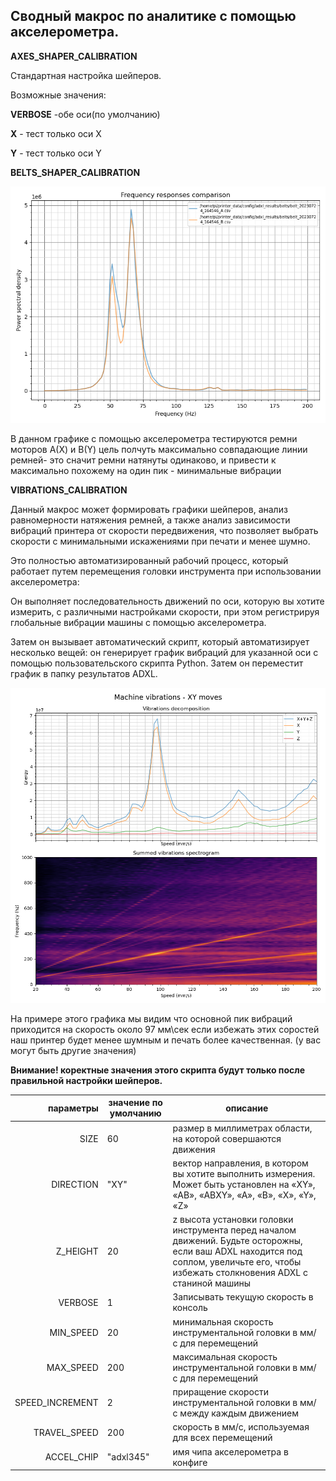 <h2>Сводный макрос по аналитике с помощью акселерометра.</h2>

**AXES_SHAPER_CALIBRATION**

Стандартная настройка шейперов. 

Возможные значения:

**VERBOSE** -обе оси(по умолчанию)

**X** - тест только оси X

**Y** - тест только оси Y


**BELTS_SHAPER_CALIBRATION**

![](belts.png)

В данном графике с помощью акселерометра тестируются ремни моторов А(X) и В(Y) цель полчуть максимально совпадающие линии ремней- это сначит ремни натянуты одинаково, и привести к максимально похожему на один пик - минимальные вибрации 


**VIBRATIONS_CALIBRATION**

Данный макрос может формировать графики шейперов, анализ равномерности натяжения ремней, а также анализ зависимости вибраций принтера от скорости передвижения, что позволяет выбрать скорости с минимальными искажениями при печати и менее шумно.

Это полностью автоматизированный рабочий процесс, который работает путем перемещения головки инструмента при использовании акселерометра:

Он выполняет последовательность движений по оси, которую вы хотите измерить, с различными настройками скорости, при этом регистрируя глобальные вибрации машины с помощью акселерометра.

Затем он вызывает автоматический скрипт, который автоматизирует несколько вещей:
он генерирует график вибраций для указанной оси с помощью пользовательского скрипта Python.
Затем он переместит график в папку результатов ADXL.

![](vibrations.png)

На примере этого графика мы видим что основной пик вибраций приходится на скорость около 97 мм\сек если избежать этих соростей наш принтер будет менее шумным и печать более качественная. (у вас могут быть другие значения) 

**Внимание! коректные значения этого скрипта будут только после правильной настройки шейперов.**

| параметры | значение по умолчанию | описание |
|-----------:|----------------|-------------|
|SIZE|60|размер в миллиметрах области, на которой совершаются движения|
|DIRECTION|"XY"|вектор направления, в котором вы хотите выполнить измерения. Может быть установлен на «XY», «AB», «ABXY», «A», «B», «X», «Y», «Z» |
|Z_HEIGHT|20|z высота установки головки инструмента перед началом движений. Будьте осторожны, если ваш ADXL находится под соплом, увеличьте его, чтобы избежать столкновения ADXL с станиной машины |
|VERBOSE|1|Записывать текущую скорость в консоль|
|MIN_SPEED|20|минимальная скорость инструментальной головки в мм/с для перемещений|
|MAX_SPEED|200|максимальная скорость инструментальной головки в мм/с для перемещений|
|SPEED_INCREMENT|2|приращение скорости инструментальной головки в мм/с между каждым движением|
|TRAVEL_SPEED|200|скорость в мм/с, используемая для всех перемещений|
|ACCEL_CHIP|"adxl345"|имя чипа акселерометра в конфиге|

